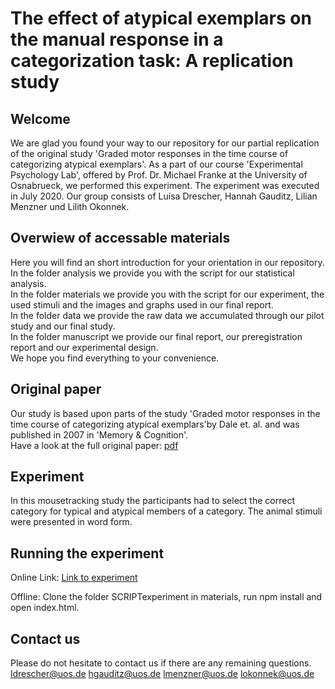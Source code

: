 # The effect of atypical exemplars on the manual response in a categorization task: A replication study

## Welcome
We are glad you found your way to our repository for our partial replication of the original study 'Graded motor responses in the time	course of categorizing atypical exemplars'.
As a part of our course 'Experimental Psychology Lab', offered by Prof. Dr. Michael	Franke at the University of Osnabrueck, we performed this experiment. 
The experiment was executed in July 2020.
Our group consists of Luisa Drescher, Hannah Gauditz, Lilian Menzner und Lilith Okonnek.

## Overwiew of accessable materials

Here you will find an short introduction for your orientation in our repository. <br>
In the folder analysis we provide you with the script for our statistical analysis.<br>
In the folder materials we provide you with the script for our experiment, the used stimuli and the images and graphs used in our final report.<br>
In the folder data we provide the raw data we accumulated through our pilot study and our final study. <br>
In the folder manuscript we provide our final report, our preregistration report and our experimental design.<br>
We hope you find everything to your convenience.

## Original paper
Our study is based upon parts of the study 'Graded motor responses in the time	course of categorizing atypical exemplars'by Dale et. al. and was published in 2007 in 'Memory & Cognition'. <br>
Have a look at the full original paper:
[pdf](https://link.springer.com/content/pdf/10.3758/BF03195938.pdf)

## Experiment
In this mousetracking study the participants had to select the correct category for typical and atypical members of a category. The animal stimuli were presented in word form.

## Running the experiment

Online Link: [Link to experiment](https://xplab-mt-experiment.netlify.app/)

Offline: Clone the folder SCRIPTexperiment in materials, run npm install and open index.html.

## Contact us
Please do not hesitate to contact us if there are any remaining questions.<br>
ldrescher@uos.de
hgauditz@uos.de
lmenzner@uos.de
lokonnek@uos.de

